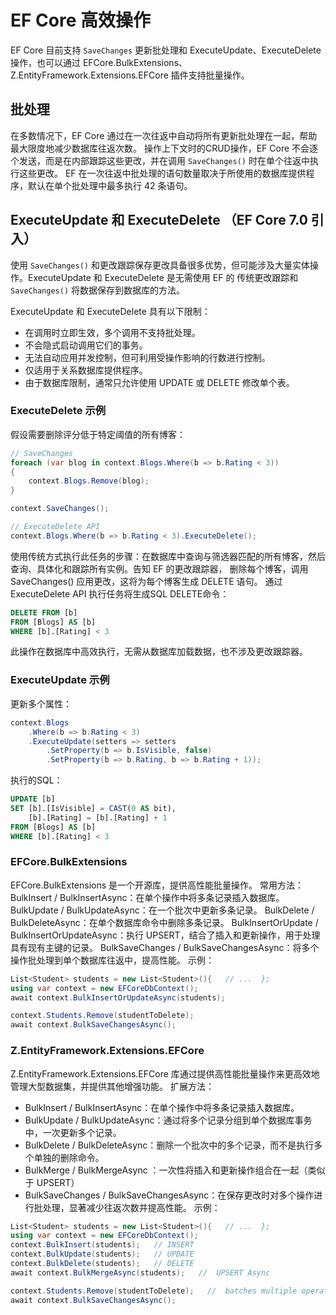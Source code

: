 # EF Core 高效操作

EF Core 目前支持 `SaveChanges` 更新批处理和 ExecuteUpdate、ExecuteDelete 操作，也可以通过 EFCore.BulkExtensions、
Z.EntityFramework.Extensions.EFCore 插件支持批量操作。

## 批处理

在多数情况下，EF Core 通过在一次往返中自动将所有更新批处理在一起，帮助最大限度地减少数据库往返次数。
操作上下文时的CRUD操作，EF Core 不会逐个发送，而是在内部跟踪这些更改，并在调用 `SaveChanges()` 时在单个往返中执行这些更改。
EF 在一次往返中批处理的语句数量取决于所使用的数据库提供程序，默认在单个批处理中最多执行 42 条语句。

## ExecuteUpdate 和 ExecuteDelete （EF Core 7.0 引入）
使用 `SaveChanges()` 和更改跟踪保存更改具备很多优势，但可能涉及大量实体操作。ExecuteUpdate 和 ExecuteDelete 是无需使用 EF 的
传统更改跟踪和 `SaveChanges()` 将数据保存到数据库的方法。

ExecuteUpdate 和 ExecuteDelete 具有以下限制：
- 在调用时立即生效，多个调用不支持批处理。
- 不会隐式启动调用它们的事务。
- 无法自动应用并发控制，但可利用受操作影响的行数进行控制。
- 仅适用于关系数据库提供程序。
- 由于数据库限制，通常只允许使用 UPDATE 或 DELETE 修改单个表。

### ExecuteDelete 示例
假设需要删除评分低于特定阈值的所有博客：
```csharp
// SaveChanges
foreach (var blog in context.Blogs.Where(b => b.Rating < 3))
{
    context.Blogs.Remove(blog);
}

context.SaveChanges();

// ExecuteDelete API
context.Blogs.Where(b => b.Rating < 3).ExecuteDelete();
```
使用传统方式执行此任务的步骤：在数据库中查询与筛选器匹配的所有博客，然后查询、具体化和跟踪所有实例。告知 EF 的更改跟踪器，
删除每个博客，调用 SaveChanges() 应用更改，这将为每个博客生成 DELETE 语句。
通过 ExecuteDelete API 执行任务将生成SQL DELETE命令：
```sql
DELETE FROM [b]
FROM [Blogs] AS [b]
WHERE [b].[Rating] < 3
```
此操作在数据库中高效执行，无需从数据库加载数据，也不涉及更改跟踪器。

### ExecuteUpdate 示例
更新多个属性：
```csharp
context.Blogs
    .Where(b => b.Rating < 3)
    .ExecuteUpdate(setters => setters
        .SetProperty(b => b.IsVisible, false)
        .SetProperty(b => b.Rating, b => b.Rating + 1));
```
执行的SQL：
```sql
UPDATE [b]
SET [b].[IsVisible] = CAST(0 AS bit),
    [b].[Rating] = [b].[Rating] + 1
FROM [Blogs] AS [b]
WHERE [b].[Rating] < 3
```

### EFCore.BulkExtensions
EFCore.BulkExtensions 是一个开源库，提供高性能批量操作。
常用方法：
BulkInsert / BulkInsertAsync：在单个操作中将多条记录插入数据库。
BulkUpdate / BulkUpdateAsync：在一个批次中更新多条记录。
BulkDelete / BulkDeleteAsync：在单个数据库命令中删除多条记录。
BulkInsertOrUpdate / BulkInsertOrUpdateAsync：执行 UPSERT，结合了插入和更新操作，用于处理具有现有主键的记录。
BulkSaveChanges / BulkSaveChangesAsync：将多个操作批处理到单个数据库往返中，提高性能。
示例：
```csharp
List<Student> students = new List<Student>(){   // ...  };
using var context = new EFCoreDbContext();
await context.BulkInsertOrUpdateAsync(students); 

context.Students.Remove(studentToDelete);
await context.BulkSaveChangesAsync();
```

### Z.EntityFramework.Extensions.EFCore
Z.EntityFramework.Extensions.EFCore 库通过提供高性能批量操作来更高效地管理大型数据集，并提供其他增强功能。
扩展方法：
- BulkInsert / BulkInsertAsync：在单个操作中将多条记录插入数据库。
- BulkUpdate / BulkUpdateAsync：通过将多个记录分组到单个数据库事务中，一次更新多个记录。
- BulkDelete / BulkDeleteAsync：删除一个批次中的多个记录，而不是执行多个单独的删除命令。
- BulkMerge / BulkMergeAsync ：一次性将插入和更新操作组合在一起（类似于 UPSERT）
- BulkSaveChanges / BulkSaveChangesAsync：在保存更改时对多个操作进行批处理，显著减少往返次数并提高性能。
示例：
```csharp
List<Student> students = new List<Student>(){   // ...  };
using var context = new EFCoreDbContext();
context.BulkInsert(students);   // INSERT
context.BulkUpdate(students);   // UPDATE
context.BulkDelete(students);   // DELETE
await context.BulkMergeAsync(students);   //  UPSERT Async

context.Students.Remove(studentToDelete);   //  batches multiple operations into a single round trip
await context.BulkSaveChangesAsync();   
```